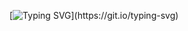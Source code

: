 [![Typing SVG](https://readme-typing-svg.demolab.com?font=Roboto&pause=1000&color=2F81F7&vCenter=true&width=435&lines=fullstack+js+(react.js%2C+next.js%2C+vue.js%2C+nuxt.js%2C+fastify)+dev;+trying+in+lua%2C+java)](https://git.io/typing-svg)
